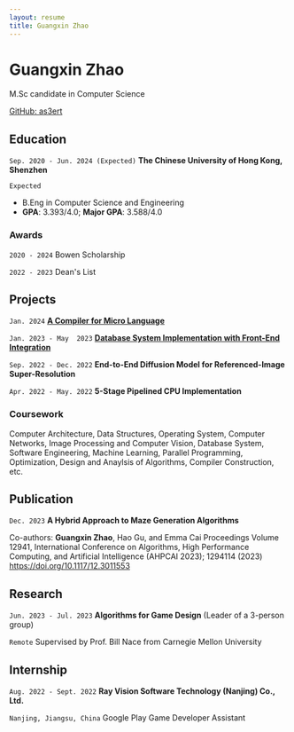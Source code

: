 ```yaml
---
layout: resume
title: Guangxin Zhao
---
```

# Guangxin Zhao
M.Sc candidate in Computer Science

<div id="webaddress">
<a href="https://github.com/as3ert">GitHub: as3ert</a>
</div>

## Education

`Sep. 2020 - Jun. 2024 (Expected)`
__The Chinese University of Hong Kong, Shenzhen__

`Expected `
- B.Eng in Computer Science and Engineering
- **GPA**: 3.393/4.0; **Major GPA**: 3.588/4.0

### Awards

`2020 - 2024`
Bowen Scholarship

`2022 - 2023`
Dean's List

## Projects

`Jan. 2024`
<a href="https://github.com/as3ert/micro-compiler">__A Compiler for Micro Language__</a>

`Jan. 2023 - May  2023`
<a href="https://github.com/as3ert/CSC3170">__Database System Implementation with Front-End Integration__</a>

`Sep. 2022 - Dec. 2022`
__End-to-End Diffusion Model for Referenced-Image Super-Resolution__

`Apr. 2022 - May. 2022`
__5-Stage Pipelined CPU Implementation__

### Coursework

Computer Architecture, Data Structures, Operating System, Computer Networks, Image Processing and Computer Vision, Database System, Software Engineering, Machine Learning, Parallel Programming, Optimization, Design and Anaylsis of Algorithms, Compiler Construction, etc.

## Publication

`Dec. 2023`
__A Hybrid Approach to Maze Generation Algorithms__

Co-authors: **Guangxin Zhao**, Hao Gu, and Emma Cai
Proceedings Volume 12941, International Conference on Algorithms, High Performance Computing, and Artificial Intelligence (AHPCAI 2023); 1294114 (2023) <a href="https://doi.org/10.1117/12.3011553">https://doi.org/10.1117/12.3011553</a>

## Research

`Jun. 2023 - Jul. 2023`
__Algorithms for Game Design__ (Leader of a 3-person group)

`Remote`
Supervised by Prof. Bill Nace from Carnegie Mellon University

## Internship

`Aug. 2022 - Sept. 2022`
__Ray Vision Software Technology (Nanjing) Co., Ltd.__

`Nanjing, Jiangsu, China`
Google Play Game Developer Assistant

<!-- ### Footer

Last updated: May 2013 -->